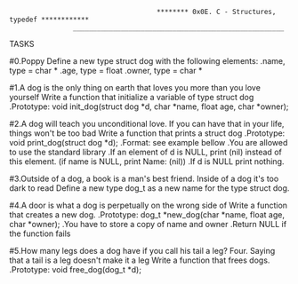                                          ******** 0x0E. C - Structures, typedef ************
					_____________________________________________________

TASKS 

#0.Poppy Define a new type struct dog with the following elements:
	.name, type = char *
	.age, type = float
	.owner, type = char *

#1.A dog is the only thing on earth that loves you more than you love yourself 
Write a function that initialize a variable of type struct dog
	.Prototype: void init_dog(struct dog *d, char *name, float age, char *owner);

#2.A dog will teach you unconditional love. If you can have that in your life, things won't be too bad
Write a function that prints a struct dog
	.Prototype: void print_dog(struct dog *d);
	.Format: see example bellow
	.You are allowed to use the standard library
	.If an element of d is NULL, print (nil) instead of this element. (if name is NULL, print Name: (nil))
	.If d is NULL print nothing.

#3.Outside of a dog, a book is a man's best friend. Inside of a dog it's too dark to read 
Define a new type dog_t as a new name for the type struct dog.

#4.A door is what a dog is perpetually on the wrong side of 
Write a function that creates a new dog.
	.Prototype: dog_t *new_dog(char *name, float age, char *owner);
	.You have to store a copy of name and owner
	.Return NULL if the function fails

#5.How many legs does a dog have if you call his tail a leg? Four. Saying that a tail is a leg doesn't make it a leg 
Write a function that frees dogs.
	.Prototype: void free_dog(dog_t *d);
